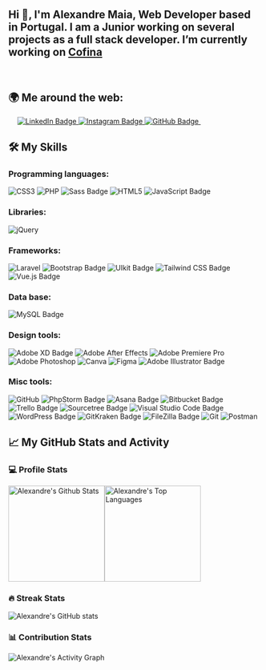 <h2 align="left">Hi 👋, I'm Alexandre Maia, Web Developer based in Portugal. I am a Junior working on several projects as a full stack developer. I’m currently working on <a href="http://www.cofina.pt/">Cofina</a></h2>
&emsp;

## 🌍 Me around the web:

&emsp;
<a href="https://www.linkedin.com/in/alexandre-maia05/">
 ![LinkedIn Badge](https://img.shields.io/badge/LinkedIn-0A66C2?logo=linkedin&logoColor=fff&style=for-the-badge)
</a>
<a href="https://www.instagram.com/alex_maia05/">
 ![Instagram Badge](https://img.shields.io/badge/Instagram-E4405F?logo=instagram&logoColor=fff&style=for-the-badge)
</a>
<a href="https://github.com/alex-maia">
  ![GitHub Badge](https://img.shields.io/badge/GitHub-181717?logo=github&logoColor=fff&style=for-the-badge)
</a>
&emsp;

## 🛠️ My Skills
### Programming languages:
![CSS3](https://img.shields.io/badge/css3-%231572B6.svg?style=for-the-badge&logo=css3&logoColor=white)
![PHP](https://img.shields.io/badge/php-%23777BB4.svg?style=for-the-badge&logo=php&logoColor=white)
![Sass Badge](https://img.shields.io/badge/Sass-C69?logo=sass&logoColor=fff&style=for-the-badge)
![HTML5](https://img.shields.io/badge/html5-%23E34F26.svg?style=for-the-badge&logo=html5&logoColor=white)
![JavaScript Badge](https://img.shields.io/badge/JavaScript-F7DF1E?logo=javascript&logoColor=000&style=for-the-badge)
### Libraries:
![jQuery](https://img.shields.io/badge/jquery-%230769AD.svg?style=for-the-badge&logo=jquery&logoColor=white)
### Frameworks:
![Laravel](https://img.shields.io/badge/laravel-%23FF2D20.svg?style=for-the-badge&logo=laravel&logoColor=white)
![Bootstrap Badge](https://img.shields.io/badge/Bootstrap-7952B3?logo=bootstrap&logoColor=fff&style=for-the-badge)
![UIkit Badge](https://img.shields.io/badge/UIkit-2396F3?logo=uikit&logoColor=fff&style=for-the-badge)
![Tailwind CSS Badge](https://img.shields.io/badge/Tailwind%20CSS-06B6D4?logo=tailwindcss&logoColor=fff&style=for-the-badge)
![Vue.js Badge](https://img.shields.io/badge/Vue.js-4FC08D?logo=vuedotjs&logoColor=fff&style=for-the-badge)
### Data base:
![MySQL Badge](https://img.shields.io/badge/MySQL-4479A1?logo=mysql&logoColor=fff&style=for-the-badge)
### Design tools:
![Adobe XD Badge](https://img.shields.io/badge/Adobe%20XD-FF61F6?logo=adobexd&logoColor=fff&style=for-the-badge)
![Adobe After Effects](https://img.shields.io/badge/Adobe%20After%20Effects-9999FF.svg?style=for-the-badge&logo=Adobe%20After%20Effects&logoColor=white)
![Adobe Premiere Pro](https://img.shields.io/badge/Adobe%20Premiere%20Pro-9999FF.svg?style=for-the-badge&logo=Adobe%20Premiere%20Pro&logoColor=white)
![Adobe Photoshop](https://img.shields.io/badge/adobe%20photoshop-%2331A8FF.svg?style=for-the-badge&logo=adobe%20photoshop&logoColor=white)
![Canva](https://img.shields.io/badge/Canva-%2300C4CC.svg?style=for-the-badge&logo=Canva&logoColor=white)
![Figma](https://img.shields.io/badge/figma-%23F24E1E.svg?style=for-the-badge&logo=figma&logoColor=white)
![Adobe Illustrator Badge](https://img.shields.io/badge/Adobe%20Illustrator-FF9A00?logo=adobeillustrator&logoColor=fff&style=for-the-badge)
### Misc tools:
![GitHub](https://img.shields.io/badge/github-%23121011.svg?style=for-the-badge&logo=github&logoColor=white)
![PhpStorm Badge](https://img.shields.io/badge/PhpStorm-000?logo=phpstorm&logoColor=fff&style=for-the-badge)
![Asana Badge](https://img.shields.io/badge/Asana-273347?logo=asana&logoColor=fff&style=for-the-badge)
![Bitbucket Badge](https://img.shields.io/badge/Bitbucket-0052CC?logo=bitbucket&logoColor=fff&style=for-the-badge)
![Trello Badge](https://img.shields.io/badge/Trello-0052CC?logo=trello&logoColor=fff&style=for-the-badge)
![Sourcetree Badge](https://img.shields.io/badge/Sourcetree-0052CC?logo=sourcetree&logoColor=fff&style=for-the-badge)
![Visual Studio Code Badge](https://img.shields.io/badge/Visual%20Studio%20Code-007ACC?logo=visualstudiocode&logoColor=fff&style=for-the-badge)
![WordPress Badge](https://img.shields.io/badge/WordPress-21759B?logo=wordpress&logoColor=fff&style=for-the-badge)
![GitKraken Badge](https://img.shields.io/badge/GitKraken-179287?logo=gitkraken&logoColor=fff&style=for-the-badge)
![FileZilla Badge](https://img.shields.io/badge/FileZilla-BF0000?logo=filezilla&logoColor=fff&style=for-the-badge)
![Git](https://img.shields.io/badge/git-%23F05033.svg?style=for-the-badge&logo=git&logoColor=white)
![Postman](https://img.shields.io/badge/Postman-FF6C37?style=for-the-badge&logo=postman&logoColor=white)
## 📈 My GitHub Stats and Activity

### 💻 Profile Stats
<img alt="Alexandre's Github Stats" src="https://github-readme-stats.vercel.app/api/?username=alex-maia&show_icons=true&include_all_commits=true&count_private=true&theme=react&hide_border=true&bg_color=1F222E&title_color=F85D7F&icon_color=F8D866" height="192px"/><img alt="Alexandre's Top Languages" src="https://github-readme-stats.vercel.app/api/top-langs/?username=alex-maia&langs_count=8&layout=compact&theme=react&hide_border=true&bg_color=1F222E&title_color=F85D7F&icon_color=F8D866" height="192px"/>


### 🔥 Streak Stats

![Alexandre's GitHub stats](https://github-readme-streak-stats.herokuapp.com/?user=alex-maia&theme=tokyonight)

### 📊 Contribution Stats

<img alt="Alexandre's Activity Graph" src="https://github-readme-activity-graph.cyclic.app/graph/?username=alex-maia&bg_color=1F222E&color=F8D866&line=F85D7F&point=FFFFFF&hide_border=true" />
